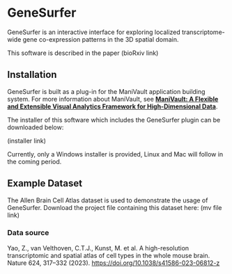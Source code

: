 # GeneSurfer

GeneSurfer is an interactive interface for exploring localized transcriptome-wide gene co-expression patterns in the 3D spatial domain.

This software is described in the paper (bioRxiv link)

## Installation
GeneSurfer is built as a plug-in for the ManiVault application building system. For more information about ManiVault, see [**ManiVault: A Flexible and Extensible Visual Analytics Framework for High-Dimensional Data**](https://www.manivault.studio/).

The installer of this software which includes the GeneSurfer plugin can be downloaded below:

(installer link)

Currently, only a Windows installer is provided, Linux and Mac will follow in the coming period.

## Example Dataset
The Allen Brain Cell Atlas dataset is used to demonstrate the usage of GeneSurfer. Download the project file containing this dataset here: (mv file link)

### Data source
Yao, Z., van Velthoven, C.T.J., Kunst, M. et al. A high-resolution transcriptomic and spatial atlas of cell types in the whole mouse brain. Nature 624, 317–332 (2023). https://doi.org/10.1038/s41586-023-06812-z

